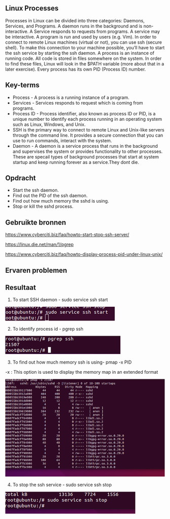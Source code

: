 ## Linux Processes

Processes in Linux can be divided into three categories: Daemons, Services, and Programs.
A daemon runs in the background and is non-interactive. A Service responds to requests from programs. A service may be interactive. A program is run and used by users (e.g. Vim).
In order to connect to remote Linux machines (virtual or not), you can use ssh (secure shell). To make this connection to your machine possible, you’ll have to start the ssh service by starting the ssh daemon.
A process is an instance of running code. All code is stored in files somewhere on the system. In order to find these files, Linux will look in the $PATH variable (more about that in a later exercise). Every process has its own PID (Process ID) number.


## Key-terms
- Process - A process is a running instance of a program.
- Services - Services responds to request which is coming from programs.
- Process ID - Process identifier, also known as process ID or PID, is a unique number to identify each process running in an operating system such as Linux, Windows, and Unix.
- SSH is the primary way to connect to remote Linux and Unix-like servers through the command line. It provides a secure connection that you can use to run commands, interact with the system.
- Daemon -  A daemon is a service process that runs in the background and supervises the system or provides functionality to other processes. These are specail types of background processes that start at system startup  and keep running forever as a service.They dont die.

## Opdracht
- Start the ssh daemon.
- Find out the PID of the ssh daemon.
- Find out how much memory the sshd is using.
- Stop or kill the sshd process.


## Gebruikte bronnen

https://www.cyberciti.biz/faq/howto-start-stop-ssh-server/

https://linux.die.net/man/1/pgrep

https://www.cyberciti.biz/faq/howto-display-process-pid-under-linux-unix/


## Ervaren problemen
## Resultaat
1. To start SSH daemon - sudo service ssh start

![alt text](https://github.com/techgrounds/cloud-6-repo-rupaliBC/blob/main/00_includes/startSSh.png)

2. To identify process id -  pgrep ssh   

![alt text](https://github.com/techgrounds/cloud-6-repo-rupaliBC/blob/main/00_includes/pidssh.png)

3. To find out how much memory ssh is using- pmap -x PID 

-x : This option is used to display the memory map in an extended format


![alt text](https://github.com/techgrounds/cloud-6-repo-rupaliBC/blob/main/00_includes/memory.png)

4. To stop the ssh service - sudo service ssh stop

![alt text](https://github.com/techgrounds/cloud-6-repo-rupaliBC/blob/main/00_includes/stop.png)

